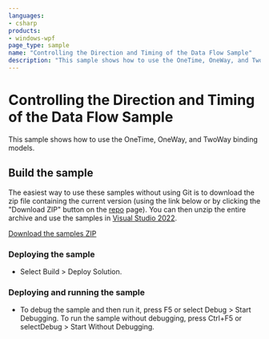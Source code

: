 ```yaml
---
languages:
- csharp
products:
- windows-wpf
page_type: sample
name: "Controlling the Direction and Timing of the Data Flow Sample"        
description: "This sample shows how to use the OneTime, OneWay, and TwoWay binding models."
---
```


# Controlling the Direction and Timing of the Data Flow Sample
This sample shows how to use the OneTime, OneWay, and TwoWay binding models.

## Build the sample
The easiest way to use these samples without using Git is to download the zip file containing the current version (using the link below or by clicking the "Download ZIP" button on the [repo](https://github.com/microsoft/WPF-Samples?tab=readme-ov-file) page). You can then unzip the entire archive and use the samples in [Visual Studio 2022](https://www.visualstudio.com/wpf-vs).

[Download the samples ZIP](../../../../archive/main.zip)

### Deploying the sample
- Select Build > Deploy Solution. 

### Deploying and running the sample
- To debug the sample and then run it, press F5 or select Debug >  Start Debugging. To run the sample without debugging, press Ctrl+F5 or selectDebug > Start Without Debugging. 


